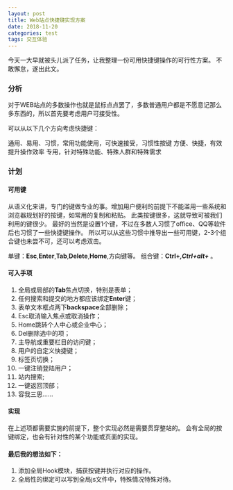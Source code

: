 ```yaml
---
layout: post
title: Web站点快捷键实现方案
date: 2018-11-20
categories: test
tags: 交互体验
---
```


今天一大早就被头儿派了任务，让我整理一份可用快捷键操作的可行性方案。
不敢懈怠，遂出此文。

### 分析


对于WEB站点的多数操作也就是鼠标点点罢了，多数普通用户都是不愿意记那么多东西的，所以首先要考虑用户可接受性。

可以从以下几个方向考虑快捷键：

通用、易用、习惯，常用功能使用，可快速接受，习惯性按键
方便、快捷，有效提升操作效率
专用，针对特殊功能、特殊人群和特殊需求


### 计划

#### 可用键


从语义化来讲，专门的键做专业的事。增加用户便利的前提下不能滥用一些系统和浏览器规划好的按键，如常用的复制和粘贴。
此类按键很多，这就导致可被我们利用的键很少。
最好的当然是设置1个键，不过在多数人习惯了office、QQ等软件后也习惯了一些快捷键操作。
所以可以从这些习惯中推导出一些可用键，2-3个组合键也未尝不可，还可以考虑双击。

单键：**Esc**,**Enter**,**Tab**,**Delete**,**Home**,方向键等。
组合键：**Ctrl+*,Ctrl+alt+*** 。


#### 可入手项

1. 全局或局部的**Tab**焦点切换，特别是表单；
2. 任何搜索和提交的地方都应该绑定**Enter**键；
3. 表单文本框点两下**backspace**全部删除；
4. Esc取消输入焦点或取消操作；
5. Home跳转个人中心或企业中心；
6. Del删除选中的项；
7. 主导航或重要栏目的访问键；
8. 用户的自定义快捷键；
9. 标签页切换；
10. 一键注销登陆用户；
11. 站内搜索;
12. 一键返回顶部；
13. 容我三思……


#### 实现

在上述项都需要实施的前提下，整个实现必然是需要贯穿整站的。
会有全局的按键绑定，也会有针对性的某个功能或页面的实现。

#### 最后我的想法如下：

1. 添加全局Hook模块，捕获按键并执行对应的操作。
2. 全局性的绑定可以写到全局js文件中，特殊情况特殊对待。
